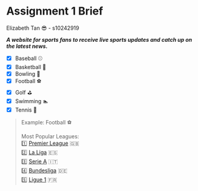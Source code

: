 # Assignment 1 Brief

Elizabeth Tan :sunglasses: - s10242919  
  
***A website for sports fans to receive live sports updates and catch up on the latest news.***


- [x] Baseball :baseball:
- [x] Basketball :basketball:
- [x] Bowling :bowling:
- [x] Football :soccer:
- [x] Golf :golf:
- [x] Swimming :swimmer:
- [x] Tennis :tennis:

> Example:  Football :soccer:
>  
> Most Popular Leagues:  
> :one: [Premier League](https://www.premierleague.com/) :uk:  
> :two: [La Liga](https://www.laliga.com/en-GB) :es:  
> :three: [Serie A](https://www.legaseriea.it/en) :it:  
> :four: [Bundesliga](https://www.bundesliga.com/en/bundesliga) :de:  
> :five: [Ligue 1](https://www.ligue1.com/) :fr:
